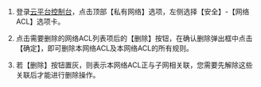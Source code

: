1. 登录[云平台控制台](http://console.tcecqpoc.fsphere.cn/)，点击顶部【私有网络】选项，左侧选择【安全】-【网络ACL】选项卡。

2. 点击需要删除的网络ACL列表项后的【删除】按钮，在确认删除弹出框中点击【确定】，即可删除本网络ACL及本网络ACL的所有规则。

3. 若【删除】按钮置灰，则表示本网络ACL正与子网相关联，您需要先解除这些关联后才能进行删除操作。